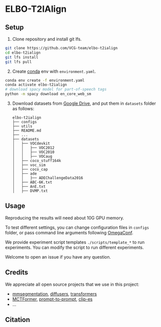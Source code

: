 # ELBO-T2IAlign

## Setup

1. Clone repository and install git lfs.
```bash
git clone https://github.com/VCG-team/elbo-t2ialign
cd elbo-t2ialign
git lfs install
git lfs pull
```

2. Create [conda](https://conda.io/) env with `environment.yaml`.
```bash
conda env create -f environment.yaml
conda activate elbo-t2ialign
# download spacy model for part-of-speech tags
python -m spacy download en_core_web_sm
```

3. Download datasets from [Google Drive](), and put them in `datasets` folder as follows:
    ```
    elbo-t2ialign
    ├── configs
    ├── utils
    ├── README.md
    ├── ...
    ├── datasets
    │   ├── VOCdevkit
    │   │   ├── VOC2012
    │   │   ├── VOC2010
    │   │   ├── VOCaug
    │   ├── coco_stuff164k
    │   ├── voc_sim
    │   ├── coco_cap
    │   ├── ade
    │   │   ├── ADEChallengeData2016
    │   ├── ABC-6K.txt
    │   ├── AnE.txt
    │   ├── DVMP.txt
    ```

## Usage

Reproducing the results will need about 10G GPU memory.

To test different settings, you can change configuration files in `configs` folder, or pass command line arguments following [OmegaConf](https://omegaconf.readthedocs.io/en/2.3_branch/usage.html#usage).

We provide experiment script templates `./scripts/template_*` to run experiments. You can modify the script to run different experiments.

Welcome to open an issue if you have any question. 

## Credits

We appreciate all open source projects that we use in this project:

- [mmsegmentation](https://github.com/open-mmlab/mmsegmentation), [diffusers](https://github.com/huggingface/diffusers), [transformers](https://github.com/huggingface/transformers)
- [MCTFormer](https://github.com/xulianuwa/MCTformer), [prompt-to-prompt](https://github.com/google/prompt-to-prompt), [clip-es](https://github.com/linyq2117/CLIP-ES)
- ...

## Citation
```bibtex

```
